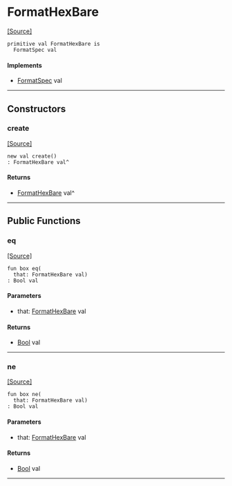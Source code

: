 # FormatHexBare
<span class="source-link">[[Source]](src/format/format_spec.md#L-0-11)</span>
```pony
primitive val FormatHexBare is
  FormatSpec val
```

#### Implements

* [FormatSpec](format-FormatSpec.md) val

---

## Constructors

### create
<span class="source-link">[[Source]](src/format/format_spec.md#L-0-11)</span>


```pony
new val create()
: FormatHexBare val^
```

#### Returns

* [FormatHexBare](format-FormatHexBare.md) val^

---

## Public Functions

### eq
<span class="source-link">[[Source]](src/format/format_spec.md#L-0-12)</span>


```pony
fun box eq(
  that: FormatHexBare val)
: Bool val
```
#### Parameters

*   that: [FormatHexBare](format-FormatHexBare.md) val

#### Returns

* [Bool](builtin-Bool.md) val

---

### ne
<span class="source-link">[[Source]](src/format/format_spec.md#L-0-12)</span>


```pony
fun box ne(
  that: FormatHexBare val)
: Bool val
```
#### Parameters

*   that: [FormatHexBare](format-FormatHexBare.md) val

#### Returns

* [Bool](builtin-Bool.md) val

---

